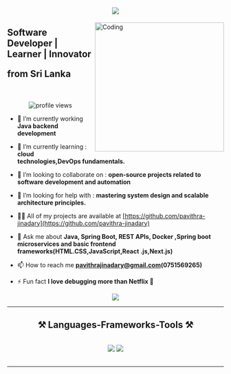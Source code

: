 <h1 align="center">
<img src="https://readme-typing-svg.herokuapp.com/?font=Righteous&size=35&center=true&vCenter=true&width=500&height=70&duration=4000&lines=Hi+There!+👋;+I'm+Pavithra+Jinadary!;" />
</h1>
<p>
<img align="right" alt="Coding" width="300" src="https://media2.dev.to/dynamic/image/width=800%2Cheight=%2Cfit=scale-down%2Cgravity=auto%2Cformat=auto/https%3A%2F%2Fdev-to-uploads.s3.amazonaws.com%2Fi%2Fd4tvukbt5mra37cvwklk.gif">
</p>

<h2 align="left"> Software Developer | Learner | Innovator
  <p> from Sri Lanka </p>
</h2>

<br/>

<p align="center">
  <img src="https://komarev.com/ghpvc/?username=pavithrajinadary&label=Profile%20views&color=0e75b6&style=flat" alt="profile views" />
</p>

- 🌱 I’m currently working **Java backend development**

- 🌱 I’m currently learning : **cloud technologies,DevOps fundamentals.**

- 👯 I’m looking to collaborate on : **open-source projects related to software development and automation**

- 🤝 I’m looking for help with : **mastering system design and scalable architecture principles.**

- 👨‍💻 All of my projects are available at [https://github.com/pavithra-jinadary](https://github.com/pavithra-jinadary)

- 💬 Ask me about **Java, Spring Boot, REST APIs, Docker ,Spring boot microservices and basic frontend frameworks(HTML.CSS,JavaScript,React .js,Next.js)**

- 📫 How to reach me **pavithrajinadary@gmail.com(0751569265)**

- ⚡ Fun fact **I love debugging more than Netflix 🍿**


<div align="center">
  
<a href="https://linkedin.com/in/pavithra-jinadary-0138432a5" target="_blank">
<img src="https://img.shields.io/badge/LinkedIn-0077B5?style=for-the-badge&logo=linkedin&logoColor=white" target="_blank" />
</a>

</div>

<hr/>

<h2 align="center">⚒️ Languages-Frameworks-Tools ⚒️</h2>
<br/>
<div align="center">
  
<img src="https://skillicons.dev/icons?i=react,java,linux,html,css,vscode,github,figma,docker,git," />
<img src="https://skillicons.dev/icons?i=nodejs,javascript,spring,redis,firebase,mongodb,c,rabbitmq,postman,mysql," /><br>
</div>

<br/>
<hr/>
